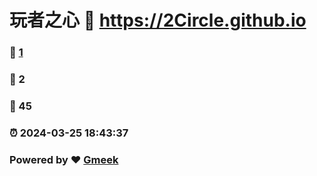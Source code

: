# 玩者之心 :link: https://2Circle.github.io 
### :page_facing_up: [1](https://2Circle.github.io/tag.html) 
### :speech_balloon: 2 
### :hibiscus: 45 
### :alarm_clock: 2024-03-25 18:43:37 
### Powered by :heart: [Gmeek](https://github.com/Meekdai/Gmeek)
